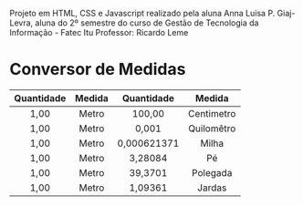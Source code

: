 Projeto em HTML, CSS e Javascript realizado pela aluna Anna Luisa P. Giaj-Levra, aluna do 2º semestre do curso de Gestão de Tecnologia da Informação - Fatec Itu
Professor: Ricardo Leme

# Conversor de Medidas
| Quantidade| Medida| Quantidade| Medida|
| :---: | :---: | :---: | :---: |
| 1,00 | Metro| 100,00| Centimetro|
| 1,00 | Metro| 0,001| Quilomêtro|
| 1,00 | Metro| 0,000621371| Milha|
| 1,00 | Metro| 3,28084| Pé|
| 1,00 | Metro| 39,3701| Polegada|
| 1,00 | Metro| 1,09361| Jardas|


